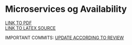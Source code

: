 
# Microservices og Availability

[LINK TO PDF](https://github.com/Soft20/UFO-EXAM-A-R/blob/main/Microservices%20og%20Availability%20-%20Adam%20Lass%20%26%20Rasmus%20Helsgaun%20-%20UFO%20Eksamen%202020.pdf)  
[LINK TO LATEX SOURCE](https://github.com/Soft20/UFO-EXAM-A-R/tree/main/latex)

IMPORTANT COMMITS:
[UPDATE ACCORDING TO REVIEW](https://github.com/Soft20/UFO-EXAM-A-R/commit/71534e0da9da6d80a1d997af1b00c28d3f4df97d)
